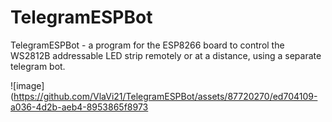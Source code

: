 # TelegramESPBot
TelegramESPBot - a program for the ESP8266 board to control the WS2812B addressable LED strip remotely or at a distance, using a separate telegram bot.

![image](https://github.com/VlaVi21/TelegramESPBot/assets/87720270/ed704109-a036-4d2b-aeb4-8953865f8973

